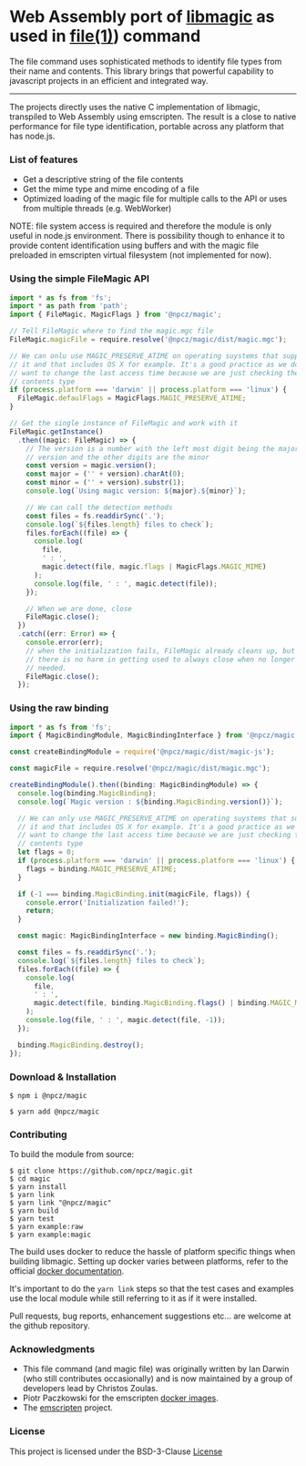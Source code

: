 # Web Assembly port of [libmagic](https://darwinsys.com/file/) as used in [file(1)](<https://en.wikipedia.org/wiki/File_(command)>)) command

The file command uses sophisticated methods to identify file types from their name and contents. This library brings that powerful capability to javascript projects in an efficient and integrated way.

---

The projects directly uses the native C implementation of libmagic, transpiled to Web Assembly using emscripten. The result is a close to native performance for file type identification, portable across any platform that has node.js.

### List of features

- Get a descriptive string of the file contents
- Get the mime type and mime encoding of a file
- Optimized loading of the magic file for multiple calls to the API or uses from multiple threads (e.g. WebWorker)

NOTE: file system access is required and therefore the module is only useful in node.js environment. There is possibility though to enhance it to provide content identification using buffers and with the magic file preloaded in emscripten virtual filesystem (not implemented for now).

### Using the simple FileMagic API

```typescript
import * as fs from 'fs';
import * as path from 'path';
import { FileMagic, MagicFlags } from '@npcz/magic';

// Tell FileMagic where to find the magic.mgc file
FileMagic.magicFile = require.resolve('@npcz/magic/dist/magic.mgc');

// We can onlu use MAGIC_PRESERVE_ATIME on operating suystems that support
// it and that includes OS X for example. It's a good practice as we don't
// want to change the last access time because we are just checking the file
// contents type
if (process.platform === 'darwin' || process.platform === 'linux') {
  FileMagic.defaulFlags = MagicFlags.MAGIC_PRESERVE_ATIME;
}

// Get the single instance of FileMagic and work with it
FileMagic.getInstance()
  .then((magic: FileMagic) => {
    // The version is a number with the left most digit being the major
    // version and the other digits are the minor
    const version = magic.version();
    const major = ('' + version).charAt(0);
    const minor = ('' + version).substr(1);
    console.log(`Using magic version: ${major}.${minor}`);

    // We can call the detection methods
    const files = fs.readdirSync('.');
    console.log(`${files.length} files to check`);
    files.forEach((file) => {
      console.log(
        file,
        ' : ',
        magic.detect(file, magic.flags | MagicFlags.MAGIC_MIME)
      );
      console.log(file, ' : ', magic.detect(file));
    });

    // When we are done, close
    FileMagic.close();
  })
  .catch((err: Error) => {
    console.error(err);
    // when the initialization fails, FileMagic already cleans up, but
    // there is no harm in getting used to always close when no longer
    // needed.
    FileMagic.close();
  });
```

### Using the raw binding

```typescript
import * as fs from 'fs';
import { MagicBindingModule, MagicBindingInterface } from '@npcz/magic';

const createBindingModule = require('@npcz/magic/dist/magic-js');

const magicFile = require.resolve('@npcz/magic/dist/magic.mgc');

createBindingModule().then((binding: MagicBindingModule) => {
  console.log(binding.MagicBinding);
  console.log(`Magic version : ${binding.MagicBinding.version()}`);

  // We can only use MAGIC_PRESERVE_ATIME on operating suystems that support
  // it and that includes OS X for example. It's a good practice as we don't
  // want to change the last access time because we are just checking the file
  // contents type
  let flags = 0;
  if (process.platform === 'darwin' || process.platform === 'linux') {
    flags = binding.MAGIC_PRESERVE_ATIME;
  }

  if (-1 === binding.MagicBinding.init(magicFile, flags)) {
    console.error('Initialization failed!');
    return;
  }

  const magic: MagicBindingInterface = new binding.MagicBinding();

  const files = fs.readdirSync('.');
  console.log(`${files.length} files to check`);
  files.forEach((file) => {
    console.log(
      file,
      ' : ',
      magic.detect(file, binding.MagicBinding.flags() | binding.MAGIC_MIME)
    );
    console.log(file, ' : ', magic.detect(file, -1));
  });

  binding.MagicBinding.destroy();
});
```

### Download & Installation

```shell
$ npm i @npcz/magic
```

```shell
$ yarn add @npcz/magic
```

### Contributing

To build the module from source:

```shell
$ git clone https://github.com/npcz/magic.git
$ cd magic
$ yarn install
$ yarn link
$ yarn link "@npcz/magic"
$ yarn build
$ yarn test
$ yarn example:raw
$ yarn example:magic
```

The build uses docker to reduce the hassle of platform specific things when building libmagic. Setting up docker varies between platforms, refer to the official [docker documentation](https://docs.docker.com/get-started).

It's important to do the `yarn link` steps so that the test cases and examples
use the local module while still referring to it as if it were installed.

Pull requests, bug reports, enhancement suggestions etc... are welcome at the github repository.

### Acknowledgments

- This file command (and magic file) was originally written by Ian Darwin (who still contributes occasionally) and is now maintained by a group of developers lead by Christos Zoulas.
- Piotr Paczkowski for the emscripten [docker images](https://github.com/trzecieu/emscripten-docker).
- The [emscripten](https://emscripten.org) project.

### License

This project is licensed under the BSD-3-Clause [License](./LICENSE)
